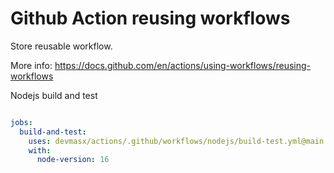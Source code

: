 # Github Action reusing workflows

Store reusable workflow.

More info:
https://docs.github.com/en/actions/using-workflows/reusing-workflows

Nodejs build and test

```yml

jobs:
  build-and-test:
    uses: devmasx/actions/.github/workflows/nodejs/build-test.yml@main
    with:
      node-version: 16
```
